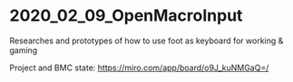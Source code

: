# 2020_02_09_OpenMacroInput
Researches and prototypes of how to use foot as keyboard for working &amp; gaming

Project and BMC state:
https://miro.com/app/board/o9J_kuNMGaQ=/

